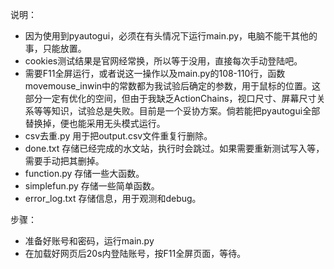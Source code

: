 说明：

+   因为使用到pyautogui，必须在有头情况下运行main.py，电脑不能干其他的事，只能放置。
+   cookies测试结果是官网经常换，所以等于没用，直接每次手动登陆吧。
+   需要F11全屏运行，或者说这一操作以及main.py的108-110行，函数movemouse_inwin中的常数都为我试验后确定的参数，用于鼠标的位置。这部分一定有优化的空间，但由于我缺乏ActionChains，视口尺寸、屏幕尺寸关系等等知识，试验总是失败。目前是一个妥协方案。倘若能把pyautogui全部替换掉，便也能采用无头模式运行。
+   csv去重.py 用于把output.csv文件重复行删除。
+   done.txt 存储已经完成的水文站，执行时会跳过。如果需要重新测试写入等，需要手动把其删掉。
+   function.py 存储一些大函数。
+   simplefun.py 存储一些简单函数。
+   error_log.txt 存储信息，用于观测和debug。

步骤：

+   准备好账号和密码，运行main.py
+   在加载好网页后20s内登陆账号，按F11全屏页面，等待。